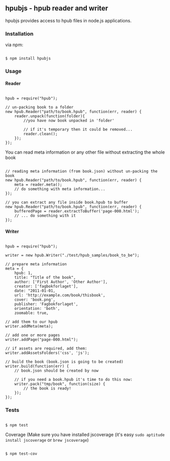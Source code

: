 ## hpubjs - hpub reader and writer

hpubjs provides access to hpub files in node.js applications.

### Installation

via npm:

```

$ npm install hpubjs

```

### Usage

#### Reader

```

hpub = require("hpub");

// un-packing book to a folder
new hpub.Reader("path/to/book.hpub", function(err, reader) {
    reader.unpack(function(folder){
        //you have now book unpacked in 'folder'

        // if it's temporary then it could be removed...
        reader.clean();
    });
});

```

You can read meta information or any other file without extracting the whole book

```

// reading meta information (from book.json) without un-packing the book
new hpub.Reader("path/to/book.hpub", function(err, reader) {
    meta = reader.meta();
    // do something with meta information...
});

// you can extract any file inside book.hpub to buffer
new hpub.Reader("path/to/book.hpub", function(err, reader) {
    bufferedPage = reader.extractToBuffer('page-000.html');
    // ... do something with it
});

```

#### Writer

```

hpub = require("hpub");

writer = new hpub.Writer("./test/hpub_samples/book_to_be");

// prepare meta information
meta = {
    hpub: 1,
    title: "Title of the book",
    author: ['First Author', 'Other Author'],
    creator: ['fagbokforlaget'],
    date: "2011-01-01,
    url: 'http://example.com/book/thisbook', 
    cover: 'book.png',
    publisher: 'Fagbokforlaget',
    orientation: 'both',
    zoomable: true,

// add them to our hpub
writer.addMeta(meta);

// add one or more pages
writer.addPage("page-000.html");

// if assets are required, add them:
writer.addAssetsFolders('css', 'js');

// build the book (book.json is going to be created)
writer.build(function(err) {
    // book.json should be created by now

    // if you need a book.hpub it's time to do this now:
    writer.pack("tmp/book", function(size) {
        // the book is ready!
    });
});

```

### Tests

```

$ npm test

```

Coverage (Make sure you have installed jscoverage (it's easy `sudo aptitude install jscoverage` or `brew jscoverage`)

```

$ npm test-cov

```

